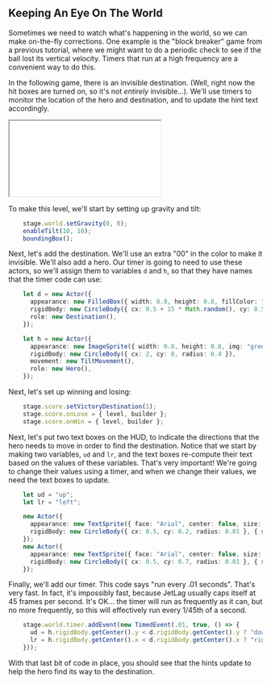## Keeping An Eye On The World

Sometimes we need to watch what's happening in the world, so we can make
on-the-fly corrections.  One example is the "block breaker" game from a previous
tutorial, where we might want to do a periodic check to see if the ball lost its
vertical velocity.  Timers that run at a high frequency are a convenient way to
do this.

In the following game, there is an invisible destination.  (Well, right now the
hit boxes are turned on, so it's not *entirely* invisible...).  We'll use timers
to monitor the location of the hero and destination, and to update the hint text
accordingly.

<iframe src="./game_04.iframe.html"></iframe>

To make this level, we'll start by setting up gravity and tilt:

```typescript
    stage.world.setGravity(0, 0);
    enableTilt(10, 10);
    boundingBox();
```

Next, let's add the destination.  We'll use an extra "00" in the color to make
it invisible.  We'll also add a hero.  Our timer is going to need to use these
actors, so we'll assign them to variables `d` and `h`, so that they have names
that the timer code can use:

```typescript
    let d = new Actor({
      appearance: new FilledBox({ width: 0.8, height: 0.8, fillColor: "#00000000" }),
      rigidBody: new CircleBody({ cx: 0.5 + 15 * Math.random(), cy: 0.5 + 8 * Math.random(), radius: 0.4 }),
      role: new Destination(),
    });

    let h = new Actor({
      appearance: new ImageSprite({ width: 0.8, height: 0.8, img: "green_ball.png" }),
      rigidBody: new CircleBody({ cx: 2, cy: 8, radius: 0.4 }),
      movement: new TiltMovement(),
      role: new Hero(),
    });
```

Next, let's set up winning and losing:

```typescript
    stage.score.setVictoryDestination(1);
    stage.score.onLose = { level, builder };
    stage.score.onWin = { level, builder };
```

Next, let's put two text boxes on the HUD, to indicate the directions that the
hero needs to move in order to find the destination.  Notice that we start by
making two variables, `ud` and `lr`, and the text boxes re-compute their text
based on the values of these variables.  That's very important!  We're going to
change their values using a timer, and when we change their values, we need the
text boxes to update.

```typescript
    let ud = "up";
    let lr = "left";

    new Actor({
      appearance: new TextSprite({ face: "Arial", center: false, size: 22, color: "#000000" }, () => "go " + lr),
      rigidBody: new CircleBody({ cx: 0.5, cy: 0.2, radius: 0.01 }, { scene: stage.hud })
    });
    new Actor({
      appearance: new TextSprite({ face: "Arial", center: false, size: 22, color: "#000000" }, () => "go " + ud),
      rigidBody: new CircleBody({ cx: 0.5, cy: 0.7, radius: 0.01 }, { scene: stage.hud })
    });
```

Finally, we'll add our timer.  This code says "run every .01 seconds".  That's
very fast.  In fact, it's impossibly fast, because JetLag usually caps itself at
45 frames per second.  It's OK... the timer will run as frequently as it can,
but no more frequently, so this will effectively run every 1/45th of a second.

```typescript
    stage.world.timer.addEvent(new TimedEvent(.01, true, () => {
      ud = h.rigidBody.getCenter().y < d.rigidBody.getCenter().y ? "down" : "up";
      lr = h.rigidBody.getCenter().x < d.rigidBody.getCenter().x ? "right" : "left";
    }));
```

With that last bit of code in place, you should see that the hints update to
help the hero find its way to the destination.
